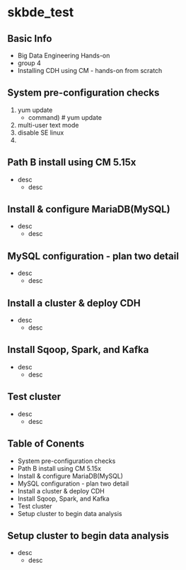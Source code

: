 # skbde_test
## Basic Info
* Big Data Engineering Hands-on
* group 4 
* Installing CDH using CM - hands-on from scratch 


  
## System pre-configuration checks
  1. yum update
      * command) # yum update 
  2. multi-user text mode
  3. disable SE linux
  4. 
    

## Path B install using CM 5.15x
* desc
  * desc

## Install & configure MariaDB(MySQL)
* desc
  * desc

## MySQL configuration - plan two detail
* desc
  * desc

## Install a cluster & deploy CDH
* desc
  * desc

## Install Sqoop, Spark, and Kafka
* desc
  * desc

## Test cluster 
* desc
  * desc
  
  
## Table of Conents
* System pre-configuration checks
* Path B install using CM 5.15x
* Install & configure MariaDB(MySQL)
* MySQL configuration - plan two detail
* Install a cluster & deploy CDH
* Install Sqoop, Spark, and Kafka
* Test cluster 
* Setup cluster to begin data analysis 
## Setup cluster to begin data analysis 
* desc
  * desc
